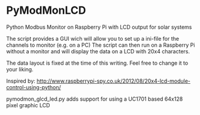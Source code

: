 # PyModMonLCD
Python Modbus Monitor on Raspberry Pi with LCD output for solar systems 

The script provides a GUI wich will allow you to set up a ini-file for the channels to monitor (e.g. on a PC)
The script can then run on a Raspberry Pi without a monitor and will display the data on a LCD with 20x4 characters.

The data layout is fixed at the time of this writing.
Feel free to change it to your liking.

Inspired by: http://www.raspberrypi-spy.co.uk/2012/08/20x4-lcd-module-control-using-python/

pymodmon_glcd_led.py adds support for using a UC1701 based 64x128 pixel graphic LCD
